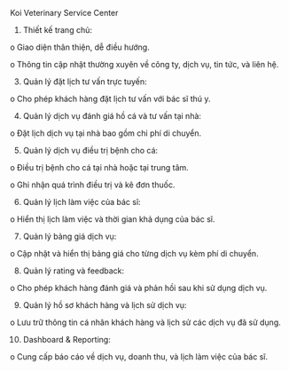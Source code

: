 Koi Veterinary Service Center 

1.	Thiết kế trang chủ:
   
o	Giao diện thân thiện, dễ điều hướng.

o	Thông tin cập nhật thường xuyên về công ty, dịch vụ, tin tức, và liên hệ.

3.  Quản lý đặt lịch tư vấn trực tuyến:

o	Cho phép khách hàng đặt lịch tư vấn với bác sĩ thú y.

4.	Quản lý dịch vụ đánh giá hồ cá và tư vấn tại nhà:

o	Đặt lịch dịch vụ tại nhà bao gồm chi phí di chuyển.

5.	Quản lý dịch vụ điều trị bệnh cho cá:

o	Điều trị bệnh cho cá tại nhà hoặc tại trung tâm.

o	Ghi nhận quá trình điều trị và kê đơn thuốc.

6.	Quản lý lịch làm việc của bác sĩ:

o	Hiển thị lịch làm việc và thời gian khả dụng của bác sĩ.

7.	Quản lý bảng giá dịch vụ:

o	Cập nhật và hiển thị bảng giá cho từng dịch vụ kèm phí di chuyển.

8.	Quản lý rating và feedback:

o	Cho phép khách hàng đánh giá và phản hồi sau khi sử dụng dịch vụ.

9.	Quản lý hồ sơ khách hàng và lịch sử dịch vụ:

o	Lưu trữ thông tin cá nhân khách hàng và lịch sử các dịch vụ đã sử dụng.

10.	Dashboard & Reporting:

o	Cung cấp báo cáo về dịch vụ, doanh thu, và lịch làm việc của bác sĩ.

